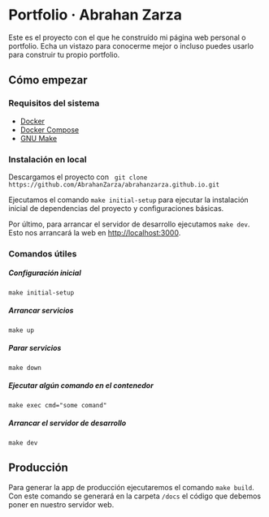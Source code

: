 # Portfolio · Abrahan Zarza

Este es el proyecto con el que he construído mi página web personal o portfolio. Echa un vistazo para conocerme mejor o incluso puedes usarlo para construir tu propio portfolio.

## Cómo empezar

### Requisitos del sistema

* [Docker](https://docs.docker.com/get-docker/)
* [Docker Compose](https://docs.docker.com/compose/install/)
* [GNU Make](https://www.gnu.org/software/make/#download)

### Instalación en local

Descargamos el proyecto con `
git clone https://github.com/AbrahanZarza/abrahanzarza.github.io.git`

Ejecutamos el comando `make initial-setup` para ejecutar la instalación inicial de dependencias del proyecto y configuraciones básicas.

Por último, para arrancar el servidor de desarrollo ejecutamos `make dev`. Esto nos arrancará la web en [http://localhost:3000](http://localhost:3000).

### Comandos útiles

##### Configuración inicial
```
make initial-setup
```

##### Arrancar servicios
```
make up
```

##### Parar servicios
```
make down
```

##### Ejecutar algún comando en el contenedor
```
make exec cmd="some comand"
```

##### Arrancar el servidor de desarrollo
```
make dev
```

## Producción

Para generar la app de producción ejecutaremos el comando `make build`. Con este comando se generará en la carpeta `/docs` el código que debemos poner en nuestro servidor web.